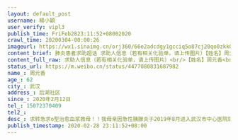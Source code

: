 ```yaml
---
layout: default_post
username: 楊小穎
user_verify: vipl3
publish_time: FriFeb2823:11:52+08002020
crawl_time: 20200304-00:00:26
imageurl: https://wx1.sinaimg.cn/orj360/66e2adcdgy1gcciq5o87cj20qo0zkk0b.jpg,https://wx2.sinaimg.cn/orj360/66e2adcdgy1gcciq73ld5j20qo0zk4fx.jpg,https://wx3.sinaimg.cn/orj360/66e2adcdgy1gcciq7ndc9j20qo0zkn89.jpg,https://wx4.sinaimg.cn/orj360/66e2adcdgy1gcciq45f1rj20qo0k07ed.jpg,https://wx4.sinaimg.cn/orj360/66e2adcdgy1gcciq8ju9pj20qo0k07eg.jpg
content_brief: 肺炎患者求助超话 求助人信息（若有相关化验单，请上传图片）【姓名】周元香【年龄】62【所在城市】武汉【所在小区、社区】后湖社区【患病时间】2020年2月12日【联系方式】15072370409【其他紧急联系人】【病情描述】 求转：急求o型治愈血浆救母！！我母亲因急性胰腺炎于2019年8月进入武 ...全文
content_full_raw: 求助人信息（若有相关化验单，请上传图片）<br/>【姓名】周元香<br/>【年龄】62<br/>【所在城市】武汉<br/>【所在小区、社区】后湖社区<br/>【患病时间】2020年2月12日<br/>【联系方式】15072370409<br/>【其他紧急联系人】<br/>【病情描述】求转：急求o型治愈血浆救母！！<br/>我母亲因急性胰腺炎于2019年8月进入武汉市中心医院后湖院区，经过长达6个月的治疗即将病愈之期，这场没有硝烟的疫情却悄悄的来临了。因肠漏无法进食和下床活动还要继续打针，只能继续住院无法回家。1月下旬中心医院后湖院区因担心我母亲感染新冠病毒救将她送至二医院南京路院区。2月上旬我母亲被检测出核酸阳性，期间经过细心治疗各项指标趋于正常，核酸检测结果也变为阴性。正当我们全家人都沉浸在喜悦之中时，母亲突然高烧昏迷送进icu抢救。连日的抢救后，医生告诉我们做好最坏的心理准备，并告知需要治愈者血浆。我实在是没有办法了，希望大家帮忙转发，急求O型新冠治愈者血浆！希望大家帮我转发！！感激不尽！<adata-url="http://t.cn/R2WxQOQ"href="http://weibo.com/p/1001018008642010000000000"data-hide=""><spanclass='url-icon'><imgstyle='width:1rem;height:1rem'src='https://h5.sinaimg.cn/upload/2015/09/25/3/timeline_card_small_location_default.png'></span><spanclass="surl-text">武汉</span></a>
status_url: https://m.weibo.cn/status/4477080831687982
name_: 周元香
age_: 62
city_: 武汉
address_: 后湖社区
since_: 2020年2月12日
tel_: 15072370409
tel2_: 
desc_: 求转急求o型治愈血浆救母！！我母亲因急性胰腺炎于2019年8月进入武汉市中心医院后湖院区，经过长达6个月的治疗即将病愈之期，这场没有硝烟的疫情却悄悄的来临了。因肠漏无法进食和下床活动还要继续打针，只能继续住院无法回家。1月下旬中心医院后湖院区因担心我母亲感染新冠病毒救将她送至二医院南京路院区。2月上旬我母亲被检测出核酸阳性，期间经过细心治疗各项指标趋于正常，核酸检测结果也变为阴性。正当我们全家人都沉浸在喜悦之中时，母亲突然高烧昏迷送进icu抢救。连日的抢救后，医生告诉我们做好最坏的心理准备，并告知需要治愈者血浆。我实在是没有办法了，希望大家帮忙转发，急求O型新冠治愈者血浆！希望大家帮我转发！！感激不尽！<adata-url="http//t.cn/R2WxQOQ"href="http//weibo.com/p/1001018008642010000000000"data-hide=""><spanclass='url-icon'><imgstyle='width1rem;height1rem'src='https//h5.sinaimg.cn/upload/2015/09/25/3/timeline_card_small_location_default.png'></span><spanclass="surl-text">武汉</span></a>
publish_timestamp: 2020-02-28 23:11:52+08:00
---
```

